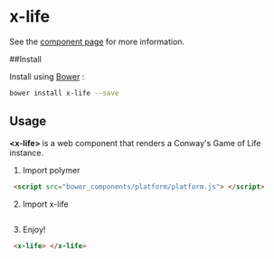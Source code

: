 x-life
================

See the [component page](http://polymerlabs.github.io/untitled-element) for more information.

##Install

Install using <a href='http://bower.io/' target='_blank'>Bower</a> : 

```sh
bower install x-life --save
```

## Usage

<b> \<x-life\> </b> is a web component that renders a Conway's Game of Life instance.

1. Import polymer

```html
 <script src="bower_components/platform/platform.js"> </script>
```

2. Import x-life
```html
```

3. Enjoy!
```html
 <x-life> </x-life>
```
